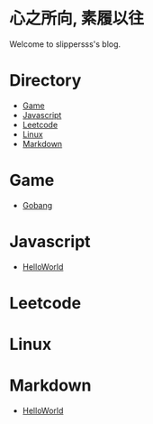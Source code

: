 # 心之所向, 素履以往

Welcome to slippersss's blog.

# Directory

* <a href="#Game">Game</a>  
* <a href="#Javascript">Javascript</a>  
* <a href="#Leetcode">Leetcode</a>  
* <a href="#Linux">Linux</a>  
* <a href="#Markdown">Markdown</a>

# <a id="Game"></a>Game

* [Gobang](Game/Gobang/Gobang.html)

# <a id="Javascript"></a>Javascript

* [HelloWorld](Javascript/HelloWorld)

# <a id="Leetcode"></a>Leetcode

# <a id="Linux"></a>Linux

# <a id="Markdown"></a>Markdown

* [HelloWorld](Markdown/HelloWorld)
